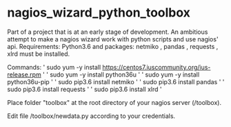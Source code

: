 # nagios_wizard_python_toolbox
Part of a project that is at an early stage of development. 
An ambitious attempt to make a nagios wizard work with python scripts and use nagios' api. 
Requirements: Python3.6 and packages: netmiko , pandas , requests , xlrd must be installed. 

Commands: 
' sudo yum -y install https://centos7.iuscommunity.org/ius-release.rpm '
' sudo yum -y install python36u '
' sudo yum -y install python36u-pip '
' sudo pip3.6 install netmiko '
' sudo pip3.6 install pandas '
' sudo pip3.6 install requests '
' sudo pip3.6 install xlrd '

Place folder "toolbox" at the root directory of your nagios server (/toolbox). 

Edit file /toolbox/newdata.py  according to your credentials.
